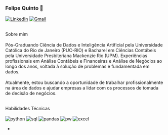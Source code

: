 ### Felipe Quinto 👋
[![LinkedIn](https://img.shields.io/badge/LinkedIn-0077B5?style=for-the-badge&logo=linkedin&logoColor=white)](https://www.linkedin.com/in/felipe-quinto-468287189)
[![Gmail](https://img.shields.io/badge/Gmail-D14836?style=for-the-badge&logo=gmail&logoColor=white)](felipe.rquinto@gmail.com)

<div style="display: inline_blocks"><br/>
Sobre mim
</div><br/>
Pós-Graduando Ciência de Dados e Inteligência Artificial pela Universidade Católica do Rio de Janeiro (PUC-RIO) e Bacharel em Ciências Contábeis pela Universidade Presbiteriana Mackenzie Rio (UPM). Experiências profissionais em Análise Contábeis e Financeiras e Análise de Negócios ao longo dos anos, voltada à solução de problemas e fundamentada em dados.
<div style="display: inline_blocks"><br/>
Atualmente, estou buscando a oportunidade de trabalhar profissionalmente na área de dados e ajudar empresas a lidar com os processos de tomada de decisão de negócios.
</div><br/>
 
Habilidades Técnicas

  <img align="center" alt="python" src="https://img.shields.io/badge/Python-FFD43B?style=for-the-badge&logo=python&logoColor=blue" />
  <img align="center" alt="sql" src="https://img.shields.io/badge/Microsoft%20SQL%20Server-CC2927?style=for-the-badge&logo=microsoft%20sql%20server&logoColor=white" />
  <img align="center" alt="pandas" src="https://img.shields.io/badge/Pandas-2C2D72?style=for-the-badge&logo=pandas&logoColor=white" />
  <img align="center" alt="pw" src="https://img.shields.io/badge/PowerBI-F2C811?style=for-the-badge&logo=Power%20BI&logoColor=white" />
  <img align="center" alt="excel" src="https://img.shields.io/badge/Microsoft_Excel-217346?style=for-the-badge&logo=microsoft-excel&logoColor=white" />
</div>

-





